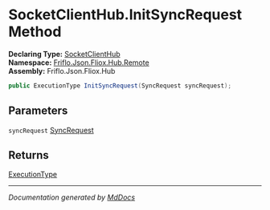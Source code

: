 ﻿<!--  
  <auto-generated>   
    The contents of this file were generated by a tool.  
    Changes to this file may be list if the file is regenerated  
  </auto-generated>   
-->

# SocketClientHub.InitSyncRequest Method

**Declaring Type:** [SocketClientHub](../index.md)  
**Namespace:** [Friflo.Json.Fliox.Hub.Remote](../../index.md)  
**Assembly:** Friflo.Json.Fliox.Hub

```csharp
public ExecutionType InitSyncRequest(SyncRequest syncRequest);
```

## Parameters

`syncRequest`  [SyncRequest](../../../Protocol/SyncRequest/index.md)

## Returns

[ExecutionType](../../../Host/ExecutionType/index.md)

___

*Documentation generated by [MdDocs](https://github.com/ap0llo/mddocs)*
